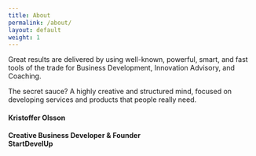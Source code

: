 ```yaml
---
title: About
permalink: /about/
layout: default
weight: 1
---
```

Great results are delivered by using well-known, powerful, smart, and fast tools of the trade for Business Development, Innovation Advisory, and Coaching.

The secret sauce? A highly creative and structured mind, focused on developing services and products that people really need.

<div class="me">
<h4 class="name">Kristoffer Olsson</h4>
<h4> Creative Business Developer & Founder<br> StartDevelUp</h4>
</div>
